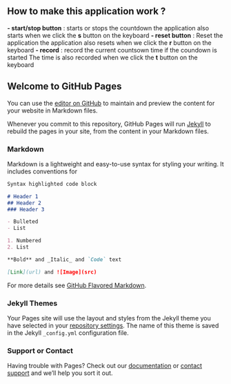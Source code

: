 ## How to make this application work ?

**- start/stop button** : starts or stops the countdown
the application also starts when we click the **s** button on the keyboard 
**- reset button** : Reset the application
the application also resets when we click the **r** button on the keyboard
**- record** : record the current countsown time if the coundown is started
The time is also recorded when we click the **t** button on the keyboard


## Welcome to GitHub Pages

You can use the [editor on GitHub](https://github.com/JeanChristopher/chronometre/edit/master/README.md) to maintain and preview the content for your website in Markdown files.

Whenever you commit to this repository, GitHub Pages will run [Jekyll](https://jekyllrb.com/) to rebuild the pages in your site, from the content in your Markdown files.

### Markdown

Markdown is a lightweight and easy-to-use syntax for styling your writing. It includes conventions for

```markdown
Syntax highlighted code block

# Header 1
## Header 2
### Header 3

- Bulleted
- List

1. Numbered
2. List

**Bold** and _Italic_ and `Code` text

[Link](url) and ![Image](src)
```

For more details see [GitHub Flavored Markdown](https://guides.github.com/features/mastering-markdown/).

### Jekyll Themes

Your Pages site will use the layout and styles from the Jekyll theme you have selected in your [repository settings](https://github.com/JeanChristopher/chronometre/settings). The name of this theme is saved in the Jekyll `_config.yml` configuration file.

### Support or Contact

Having trouble with Pages? Check out our [documentation](https://help.github.com/categories/github-pages-basics/) or [contact support](https://github.com/contact) and we’ll help you sort it out.
